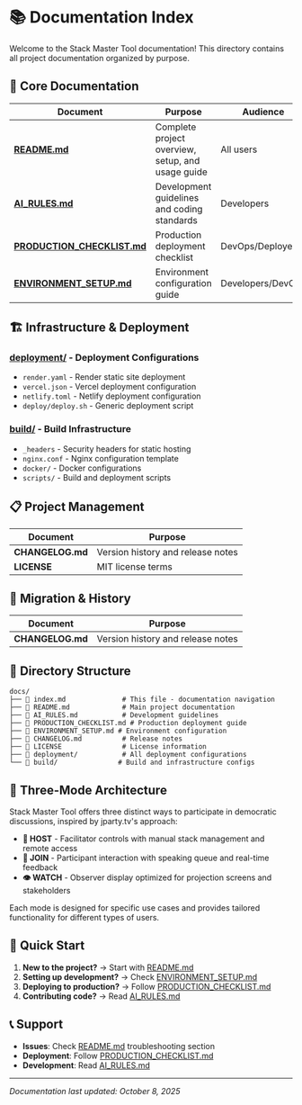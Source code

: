 # 📚 Documentation Index

Welcome to the Stack Master Tool documentation! This directory contains all project documentation organized by purpose.

## 📖 Core Documentation

| Document                                               | Purpose                                           | Audience          |
| ------------------------------------------------------ | ------------------------------------------------- | ----------------- |
| **[README.md](README.md)**                             | Complete project overview, setup, and usage guide | All users         |
| **[AI_RULES.md](AI_RULES.md)**                         | Development guidelines and coding standards       | Developers        |
| **[PRODUCTION_CHECKLIST.md](PRODUCTION_CHECKLIST.md)** | Production deployment checklist                   | DevOps/Deployers  |
| **[ENVIRONMENT_SETUP.md](ENVIRONMENT_SETUP.md)**       | Environment configuration guide                   | Developers/DevOps |

## 🏗️ Infrastructure & Deployment

### [deployment/](deployment/) - Deployment Configurations

- `render.yaml` - Render static site deployment
- `vercel.json` - Vercel deployment configuration
- `netlify.toml` - Netlify deployment configuration
- `deploy/deploy.sh` - Generic deployment script

### [build/](build/) - Build Infrastructure

- `_headers` - Security headers for static hosting
- `nginx.conf` - Nginx configuration template
- `docker/` - Docker configurations
- `scripts/` - Build and deployment scripts

## 📋 Project Management

| Document         | Purpose                           |
| ---------------- | --------------------------------- |
| **CHANGELOG.md** | Version history and release notes |
| **LICENSE**      | MIT license terms                 |

## 🔄 Migration & History

| Document         | Purpose                           |
| ---------------- | --------------------------------- |
| **CHANGELOG.md** | Version history and release notes |

## 📂 Directory Structure

```
docs/
├── 📄 index.md              # This file - documentation navigation
├── 📄 README.md             # Main project documentation
├── 📄 AI_RULES.md           # Development guidelines
├── 📄 PRODUCTION_CHECKLIST.md # Production deployment guide
├── 📄 ENVIRONMENT_SETUP.md # Environment configuration
├── 📄 CHANGELOG.md          # Release notes
├── 📄 LICENSE               # License information
├── 📁 deployment/           # All deployment configurations
└── 📁 build/               # Build and infrastructure configs
```

## 🎯 Three-Mode Architecture

Stack Master Tool offers three distinct ways to participate in democratic discussions, inspired by jparty.tv's approach:

- **🎯 HOST** - Facilitator controls with manual stack management and remote access
- **🌿 JOIN** - Participant interaction with speaking queue and real-time feedback  
- **👁️ WATCH** - Observer display optimized for projection screens and stakeholders

Each mode is designed for specific use cases and provides tailored functionality for different types of users.

## 🚀 Quick Start

1. **New to the project?** → Start with [README.md](README.md)
2. **Setting up development?** → Check [ENVIRONMENT_SETUP.md](ENVIRONMENT_SETUP.md)
3. **Deploying to production?** → Follow [PRODUCTION_CHECKLIST.md](PRODUCTION_CHECKLIST.md)
4. **Contributing code?** → Read [AI_RULES.md](AI_RULES.md)

## 📞 Support

- **Issues**: Check [README.md](README.md) troubleshooting section
- **Deployment**: Follow [PRODUCTION_CHECKLIST.md](PRODUCTION_CHECKLIST.md)
- **Development**: Read [AI_RULES.md](AI_RULES.md)

---

_Documentation last updated: October 8, 2025_
